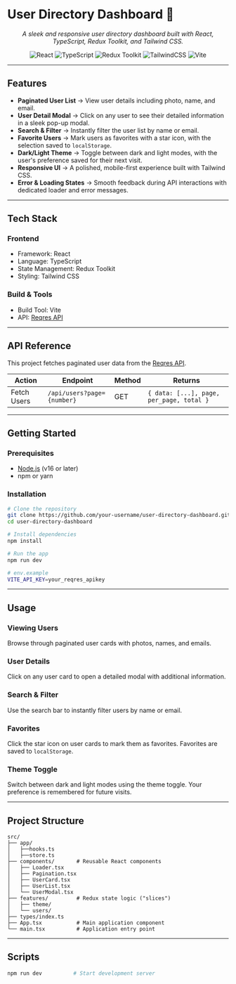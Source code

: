 # User Directory Dashboard 👤

<p align="center">
  <em>A sleek and responsive user directory dashboard built with React, TypeScript, Redux Toolkit, and Tailwind CSS.</em>
</p>

<p align="center">
  <img alt="React" src="https://img.shields.io/badge/react-%2320232a.svg?style=for-the-badge&logo=react&logoColor=%2361DAFB"/>
  <img alt="TypeScript" src="https://img.shields.io/badge/typescript-%23007ACC.svg?style=for-the-badge&logo=typescript&logoColor=white"/>
  <img alt="Redux Toolkit" src="https://img.shields.io/badge/redux_toolkit-%23764ABC.svg?style=for-the-badge&logo=redux&logoColor=white"/>
  <img alt="TailwindCSS" src="https://img.shields.io/badge/tailwindcss-%2338B2AC.svg?style=for-the-badge&logo=tailwind-css&logoColor=white"/>
  <img alt="Vite" src="https://img.shields.io/badge/vite-%23646CFF.svg?style=for-the-badge&logo=vite&logoColor=white"/>
</p>

---

## Features
- **Paginated User List** → View user details including photo, name, and email.
- **User Detail Modal** → Click on any user to see their detailed information in a sleek pop-up modal.
- **Search & Filter** → Instantly filter the user list by name or email.
- **Favorite Users** → Mark users as favorites with a star icon, with the selection saved to `localStorage`.
- **Dark/Light Theme** → Toggle between dark and light modes, with the user's preference saved for their next visit.
- **Responsive UI** → A polished, mobile-first experience built with Tailwind CSS.
- **Error & Loading States** → Smooth feedback during API interactions with dedicated loader and error messages.

---

## Tech Stack

### Frontend
- Framework: React
- Language: TypeScript
- State Management: Redux Toolkit
- Styling: Tailwind CSS

### Build & Tools
- Build Tool: Vite
- API: [Reqres API](https://reqres.in/)

---

## API Reference
This project fetches paginated user data from the [Reqres API](https://reqres.in/).

| Action | Endpoint | Method | Returns |
|--------|----------|---------|---------|
| Fetch Users | `/api/users?page={number}` | GET | `{ data: [...], page, per_page, total }` |

---

## Getting Started

### Prerequisites
- [Node.js](https://nodejs.org/) (v16 or later)
- npm or yarn

### Installation
```bash
# Clone the repository
git clone https://github.com/your-username/user-directory-dashboard.git
cd user-directory-dashboard

# Install dependencies
npm install

# Run the app
npm run dev

# env.example
VITE_API_KEY=your_reqres_apikey
```

---

## Usage

### Viewing Users
Browse through paginated user cards with photos, names, and emails.

### User Details
Click on any user card to open a detailed modal with additional information.

### Search & Filter
Use the search bar to instantly filter users by name or email.

### Favorites
Click the star icon on user cards to mark them as favorites. Favorites are saved to `localStorage`.

### Theme Toggle
Switch between dark and light modes using the theme toggle. Your preference is remembered for future visits.

---

## Project Structure
```
src/
├── app/
│   ├──hooks.ts 
│   ├──store.ts
├── components/       # Reusable React components
│   ├── Loader.tsx
│   ├── Pagination.tsx
│   ├── UserCard.tsx
│   ├── UserList.tsx
│   └── UserModal.tsx
├── features/         # Redux state logic ("slices")
│   ├── theme/
│   └── users/
├── types/index.ts            
├── App.tsx           # Main application component
└── main.tsx          # Application entry point
```

---

## Scripts
```bash
npm run dev          # Start development server
```